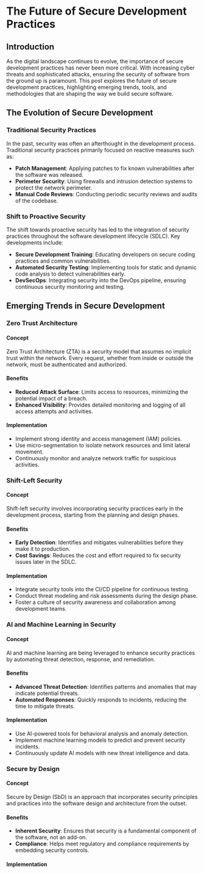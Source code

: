 # The Future of Secure Development Practices

## Introduction

As the digital landscape continues to evolve, the importance of secure development practices has never been more critical. With increasing cyber threats and sophisticated attacks, ensuring the security of software from the ground up is paramount. This post explores the future of secure development practices, highlighting emerging trends, tools, and methodologies that are shaping the way we build secure software.

## The Evolution of Secure Development

### Traditional Security Practices

In the past, security was often an afterthought in the development process. Traditional security practices primarily focused on reactive measures such as:

- **Patch Management**: Applying patches to fix known vulnerabilities after the software was released.
- **Perimeter Security**: Using firewalls and intrusion detection systems to protect the network perimeter.
- **Manual Code Reviews**: Conducting periodic security reviews and audits of the codebase.

### Shift to Proactive Security

The shift towards proactive security has led to the integration of security practices throughout the software development lifecycle (SDLC). Key developments include:

- **Secure Development Training**: Educating developers on secure coding practices and common vulnerabilities.
- **Automated Security Testing**: Implementing tools for static and dynamic code analysis to detect vulnerabilities early.
- **DevSecOps**: Integrating security into the DevOps pipeline, ensuring continuous security monitoring and testing.

## Emerging Trends in Secure Development

### Zero Trust Architecture

#### Concept

Zero Trust Architecture (ZTA) is a security model that assumes no implicit trust within the network. Every request, whether from inside or outside the network, must be authenticated and authorized.

#### Benefits

- **Reduced Attack Surface**: Limits access to resources, minimizing the potential impact of a breach.
- **Enhanced Visibility**: Provides detailed monitoring and logging of all access attempts and activities.

#### Implementation

- Implement strong identity and access management (IAM) policies.
- Use micro-segmentation to isolate network resources and limit lateral movement.
- Continuously monitor and analyze network traffic for suspicious activities.

### Shift-Left Security

#### Concept

Shift-left security involves incorporating security practices early in the development process, starting from the planning and design phases.

#### Benefits

- **Early Detection**: Identifies and mitigates vulnerabilities before they make it to production.
- **Cost Savings**: Reduces the cost and effort required to fix security issues later in the SDLC.

#### Implementation

- Integrate security tools into the CI/CD pipeline for continuous testing.
- Conduct threat modeling and risk assessments during the design phase.
- Foster a culture of security awareness and collaboration among development teams.

### AI and Machine Learning in Security

#### Concept

AI and machine learning are being leveraged to enhance security practices by automating threat detection, response, and remediation.

#### Benefits

- **Advanced Threat Detection**: Identifies patterns and anomalies that may indicate potential threats.
- **Automated Responses**: Quickly responds to incidents, reducing the time to mitigate threats.

#### Implementation

- Use AI-powered tools for behavioral analysis and anomaly detection.
- Implement machine learning models to predict and prevent security incidents.
- Continuously update AI models with new threat intelligence and data.

### Secure by Design

#### Concept

Secure by Design (SbD) is an approach that incorporates security principles and practices into the software design and architecture from the outset.

#### Benefits

- **Inherent Security**: Ensures that security is a fundamental component of the software, not an add-on.
- **Compliance**: Helps meet regulatory and compliance requirements by embedding security controls.

#### Implementation
